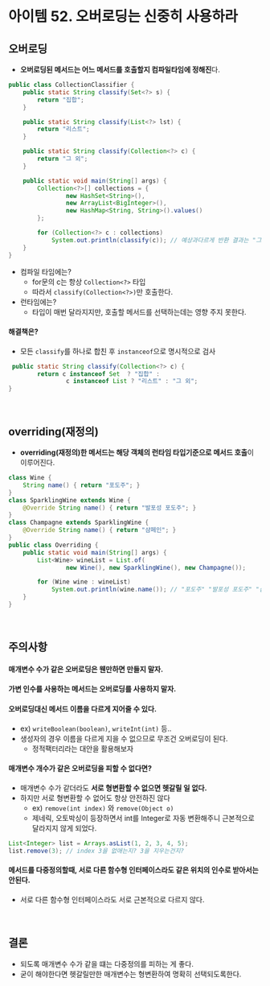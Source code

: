 # 아이템 52. 오버로딩는 신중히 사용하라

## 오버로딩

- **오버로딩된 메서드는 어느 메서드를 호출할지 컴파일타임에 정해진**다.

```java
public class CollectionClassifier {
    public static String classify(Set<?> s) {
        return "집합";
    }

    public static String classify(List<?> lst) {
        return "리스트";
    }

    public static String classify(Collection<?> c) {
        return "그 외";
    }

    public static void main(String[] args) {
        Collection<?>[] collections = {
                new HashSet<String>(),
                new ArrayList<BigInteger>(),
                new HashMap<String, String>().values()
        };

        for (Collection<?> c : collections)
            System.out.println(classify(c)); // 예상과다르게 반환 결과는 "그 외"만 3번 연달아 출력한다.
    }
}
```

- 컴파일 타임에는?
    - for문의 c는 항상 `Collection<?>` 타입
    - 따라서 `classify(Collection<?>)`만 호출한다.
- 런타임에는?
    - 타입이 매번 달라지지만, 호출할 메서드를 선택하는데는 영향 주지 못한다.

#### 해결책은?

- 모든 `classify`를 하나로 합친 후 `instanceof`으로 명시적으로 검사

```java
 public static String classify(Collection<?> c) {
        return c instanceof Set  ? "집합" :
                c instanceof List ? "리스트" : "그 외";
}
```

<br/>

## overriding(재정의)

- **overriding(재정의)한 메서드는 해당 객체의 런타임 타입기준으로 메서드 호출**이 이루어진다.

```java
class Wine {
    String name() { return "포도주"; }
}
class SparklingWine extends Wine {
    @Override String name() { return "발포성 포도주"; }
}
class Champagne extends SparklingWine {
    @Override String name() { return "샴페인"; }
}
public class Overriding {
    public static void main(String[] args) {
        List<Wine> wineList = List.of(
                new Wine(), new SparklingWine(), new Champagne());

        for (Wine wine : wineList)
            System.out.println(wine.name()); // "포도주" "발포성 포도주" "삼페인" 출력
    }
}
```

<br>

## 주의사항

#### 매개변수 수가 같은 오버로딩은 웬만하면 만들지 말자.

#### 가변 인수를 사용하는 메서드는 오버로딩를 사용하지 말자.

#### 오버로딩대신 메서드 이름을 다르게 지어줄 수 있다.

- ex) `writeBoolean(boolean)`, `writeInt(int)` 등..
- 생성자의 경우 이름을 다르게 지을 수 없으므로 무조건 오버로딩이 된다.
    - 정적팩터리라는 대안을 활용해보자

#### 매개변수 개수가 같은 오버로딩을 피할 수 없다면?

- 매개변수 수가 같더라도 **서로 형변환할 수 없으면 헷갈릴 일 없다.**
- 하지만 서로 형변환할 수 없어도 항상 안전하진 않다
    - ex) `remove(int index)` 와 `remove(Object o)`
    - 제네릭, 오토박싱이 등장하면서 int를 Integer로 자동 변환해주니 근본적으로 달라지지 않게 되었다.

 ```java
List<Integer> list = Arrays.asList(1, 2, 3, 4, 5);
list.remove(3); // index 3을 없애는지? 3을 지우는건지?
 ```

#### 메서드를 다중정의할때, 서로 다른 함수형 인터페이스라도 같은 위치의 인수로 받아서는 안된다.

- 서로 다른 함수형 인터페이스라도 서로 근본적으로 다르지 않다.

<br/>

## 결론

- 되도록 매개변수 수가 같을 떄는 다중정의를 피하는 게 좋다.
- 굳이 해야한다면 헷갈릴만한 매개변수는 형변환하여 명확히 선택되도록한다.